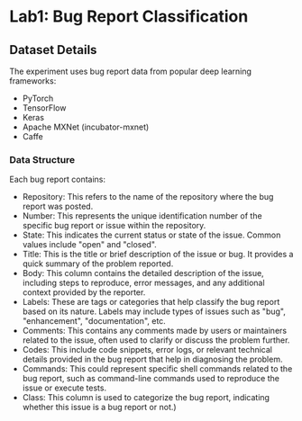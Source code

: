 # Lab1: Bug Report Classification 
## Dataset Details

The experiment uses bug report data from popular deep learning frameworks:
- PyTorch
- TensorFlow
- Keras
- Apache MXNet (incubator-mxnet)
- Caffe

### Data Structure
Each bug report contains:
- Repository: This refers to the name of the repository where the bug report was posted.
- Number: This represents the unique identification number of the specific bug report or issue within the repository.
- State: This indicates the current status or state of the issue. Common values include "open" and "closed".
- Title: This is the title or brief description of the issue or bug. It provides a quick summary of the problem reported. 
- Body: This column contains the detailed description of the issue, including steps to reproduce, error messages, and any additional context provided by the reporter.
- Labels: These are tags or categories that help classify the bug report based on its nature. Labels may include types of issues such as "bug", "enhancement", "documentation", etc.
- Comments: This contains any comments made by users or maintainers related to the issue, often used to clarify or discuss the problem further. 
- Codes: This include code snippets, error logs, or relevant technical details provided in the bug report that help in diagnosing the problem. 
- Commands: This could represent specific shell commands related to the bug report, such as command-line commands used to reproduce the issue or execute tests.
- Class: This column is used to categorize the bug report, indicating whether this issue is a bug report or not.)
